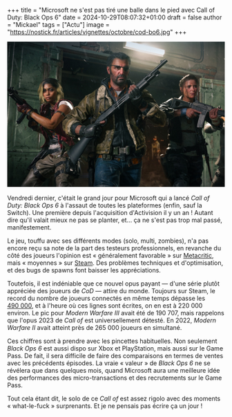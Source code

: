 +++
title = "Microsoft ne s'est pas tiré une balle dans le pied avec Call of Duty: Black Ops 6"
date = 2024-10-29T08:07:32+01:00
draft = false
author = "Mickael"
tags = ["Actu"]
image = "https://nostick.fr/articles/vignettes/octobre/cod-bo6.jpg"
+++

![Call of Duty: Black Ops 6](cod-bo6.jpg "")

Vendredi dernier, c'était le grand jour pour Microsoft qui a lancé *Call of Duty: Black Ops 6* à l'assaut de toutes les plateformes (enfin, sauf la Switch). Une première depuis l'acquisition d'Activision il y un an ! Autant dire qu'il valait mieux ne pas se planter, et… ça ne s'est pas trop mal passé, manifestement. 

Le jeu, touffu avec ses différents modes (solo, multi, zombies), n'a pas encore reçu sa note de la part des testeurs professionnels, en revanche du côté des joueurs l'opinion est « généralement favorable » sur [Metacritic](https://www.metacritic.com/game/call-of-duty-black-ops-6/), mais « moyennes » sur [Steam](https://store.steampowered.com/app/2933620/Call_of_Duty_Black_Ops_6/). Des problèmes techniques et d'optimisation, et des bugs de spawns font baisser les appréciations.

Toutefois, il est indéniable que ce nouvel opus payant — d'une série plutôt appréciée des joueurs de *CoD* — attire du monde. Toujours sur Steam, le record du nombre de joueurs connectés en même temps dépasse les [490 000](https://steamdb.info/app/1938090/charts/#max), et à l'heure où ces lignes sont écrites, on en est à 220 000 environ. Le pic pour *Modern Warfare III* avait été de 190 707, mais rappelons que l'opus 2023 de *Call of* est universellement détesté. En 2022, *Modern Warfare II* avait atteint près de 265 000 joueurs en simultané.

Ces chiffres sont à prendre avec les pincettes habituelles. Non seulement *Black Ops 6* est aussi dispo sur Xbox et PlayStation, mais aussi sur le Game Pass. De fait, il sera difficile de faire des comparaisons en termes de ventes avec les précédents épisodes. La vraie « valeur » de *Black Ops 6* ne se révélera que dans quelques mois, quand Microsoft aura une meilleure idée des performances des micro-transactions et des recrutements sur le Game Pass.

Tout cela étant dit, le solo de ce *Call of* est assez rigolo avec des moments « what-le-fuck » surprenants. Et je ne pensais pas écrire ça un jour !